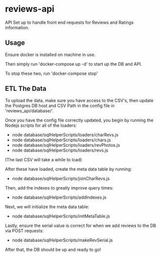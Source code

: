 # reviews-api
API Set up to handle front end requests for Reviews and Ratings information.

## Usage
Ensure docker is installed on machine in use.

Then simply run 'docker-compose up -d' to start up the DB and API.

To stop these two, run 'docker-compose stop'


## ETL The Data
To upload the data, make sure you have access to the CSV's, then update the Postgres DB host and CSV Path in the config file in 'reviews_api/database/'.

Once you have the config file correctly updated, you begin by running the Nodejs scripts for all of the loaders:
- node database/sqlHelperScripts/loaders/charRevs.js
- node database/sqlHelperScripts/loaders/chars.js
- node database/sqlHelperScripts/loaders/revPhotos.js
- node database/sqlHelperScripts/loaders/revs.js

(The last CSV will take a while to load)

After these have loaded, create the meta data table by running:
- node database/sqlHelperScripts/joinCharRevs.js

Then, add the indexes to greatly improve query times:
- node database/sqlHelperScripts/addIndexes.js

Next, we will initialize the meta data table:
- node database/sqlHelperScripts/initMetaTable.js

Lastly, ensure the serial value is correct for when we add reviews to the DB via POST requests:
- node database/sqlHelperScripts/makeRevSerial.js


After that, the DB should be up and ready to go!